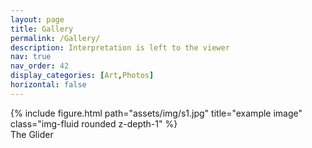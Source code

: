 ```yaml
---
layout: page
title: Gallery
permalink: /Gallery/
description: Interpretation is left to the viewer
nav: true
nav_order: 42
display_categories: [Art,Photos]
horizontal: false
---
```

<div class="row">
    <div class="col-sm mt-3 mt-md-0">
        {% include figure.html path="assets/img/s1.jpg" title="example image" class="img-fluid rounded z-depth-1" %}
    </div>
</div>
<div class="caption">
    The Glider
</div>